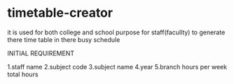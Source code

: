 # timetable-creator
it is used for both college and school purpose for staff(facullty) to generate there time table in there busy schedule 


INITIAL REQUIREMENT

1.staff name
2.subject code
3.subject name
4.year
5.branch
hours per week
total hours
